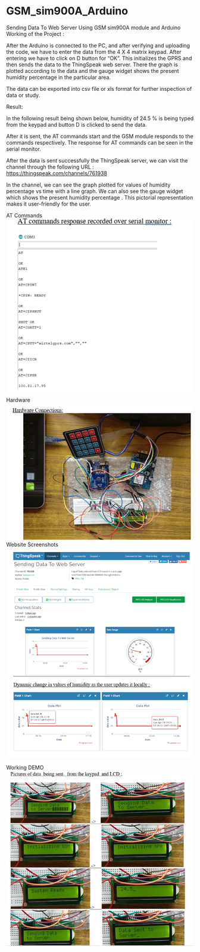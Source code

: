 # GSM_sim900A_Arduino
Sending Data To Web Server Using GSM sim900A module and Arduino
Working of the Project :

After the Arduino is connected to the PC, and after verifying and uploading the code, we have to enter the data from the 4 X 4 matrix keypad. After entering we have to click on D button for “OK”. This initializes the GPRS and then sends the data to the ThingSpeak web server. There the graph is plotted according to the data and the gauge widget shows the present humidity percentage in the particular area.

The data can be exported into csv file or xls format for further inspection of data or study.



Result:

In the following result being shown below, humidity of 24.5 % is being typed from the keypad and button D is clicked to send the data.

After it is sent, the AT commands start and the GSM module responds to the commands respectively. The response for AT commands can be seen in the serial monitor.

After the data is sent successfully the ThingSpeak server, we can visit the channel through the following URL : https://thingspeak.com/channels/761938 

In the channel, we can see the graph plotted for values of humidity percentage vs time with a line graph. We can also see the gauge widget which shows the present humidity percentage . This pictorial representation makes it user-friendly for the user.


AT Commands
![alt tag](https://github.com/bansuri0100/GSM_sim900A_Arduino/blob/master/sketch_apr20a/screenshots/AT.PNG)
Hardware 
![alt tag](https://github.com/bansuri0100/GSM_sim900A_Arduino/blob/master/sketch_apr20a/screenshots/hardware.PNG)
Website Screenshots
![alt tag](https://github.com/bansuri0100/GSM_sim900A_Arduino/blob/master/sketch_apr20a/screenshots/ss1.PNG)
![alt tag](https://github.com/bansuri0100/GSM_sim900A_Arduino/blob/master/sketch_apr20a/screenshots/ss2.PNG)

Working DEMO
![alt tag](https://github.com/bansuri0100/GSM_sim900A_Arduino/blob/master/sketch_apr20a/screenshots/CAPTURE.PNG)



